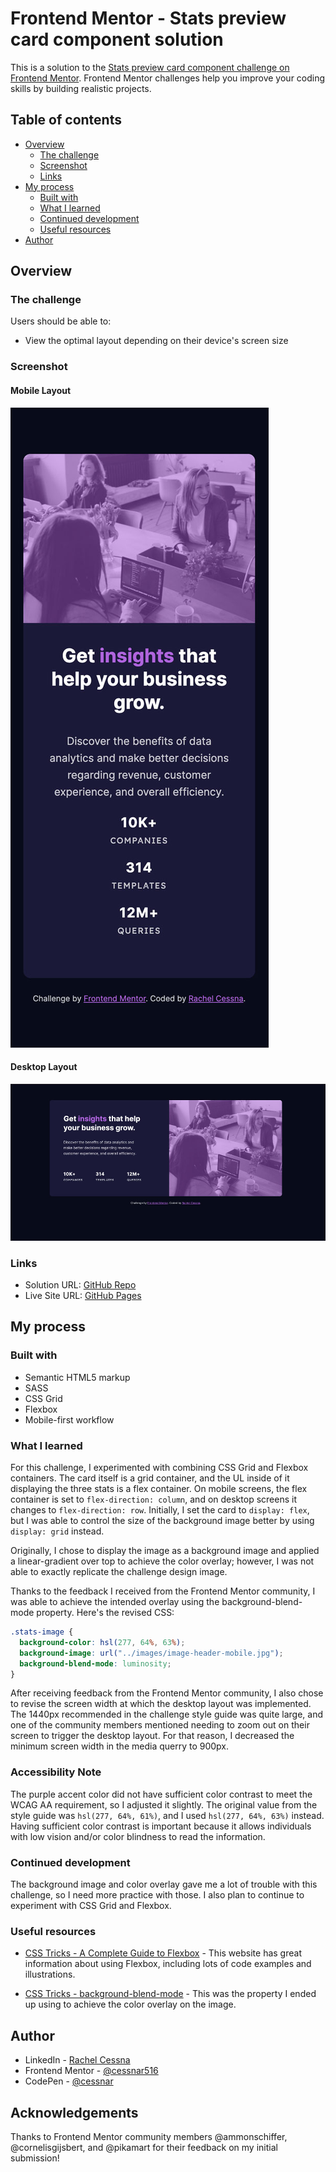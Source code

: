 # Frontend Mentor - Stats preview card component solution

This is a solution to the [Stats preview card component challenge on Frontend Mentor](https://www.frontendmentor.io/challenges/stats-preview-card-component-8JqbgoU62). Frontend Mentor challenges help you improve your coding skills by building realistic projects. 

## Table of contents

- [Overview](#overview)
  - [The challenge](#the-challenge)
  - [Screenshot](#screenshot)
  - [Links](#links)
- [My process](#my-process)
  - [Built with](#built-with)
  - [What I learned](#what-i-learned)
  - [Continued development](#continued-development)
  - [Useful resources](#useful-resources)
- [Author](#author)

## Overview

### The challenge

Users should be able to:

- View the optimal layout depending on their device's screen size

### Screenshot

#### Mobile Layout

![](./images/screenshot-mobile.jpg)

#### Desktop Layout

![](./images/screenshot-desktop.jpg)

### Links

- Solution URL: [GitHub Repo](https://github.com/cessnar516/FM-stats-preview-card)
- Live Site URL: [GitHub Pages](https://cessnar516.github.io/FM-stats-preview-card/)

## My process

### Built with

- Semantic HTML5 markup
- SASS
- CSS Grid
- Flexbox
- Mobile-first workflow

### What I learned

For this challenge, I experimented with combining CSS Grid and Flexbox containers. The card itself is a grid container, and the UL inside of it displaying the three stats is a flex container. On mobile screens, the flex container is set to `flex-direction: column`, and on desktop screens it changes to `flex-direction: row`. Initially, I set the card to `display: flex`, but I was able to control the size of the background image better by using `display: grid` instead. 

Originally, I chose to display the image as a background image and applied a linear-gradient over top to achieve the color overlay; however, I was not able to exactly replicate the challenge design image. 

Thanks to the feedback I received from the Frontend Mentor community, I was able to achieve the intended overlay using the background-blend-mode property. Here's the revised CSS:

```css
.stats-image {
  background-color: hsl(277, 64%, 63%);
  background-image: url("../images/image-header-mobile.jpg");
  background-blend-mode: luminosity;
}

```

After receiving feedback from the Frontend Mentor community, I also chose to revise the screen width at which the desktop layout was implemented. The 1440px recommended in the challenge style guide was quite large, and one of the community members mentioned needing to zoom out on their screen to trigger the desktop layout. For that reason, I decreased the minimum screen width in the media querry to 900px. 

### Accessibility Note

The purple accent color did not have sufficient color contrast to meet the WCAG AA requirement, so I adjusted it slightly. The original value from the style guide was `hsl(277, 64%, 61%)`, and I used `hsl(277, 64%, 63%)` instead. Having sufficient color contrast is important because it allows individuals with low vision and/or color blindness to read the information. 

### Continued development

The background image and color overlay gave me a lot of trouble with this challenge, so I need more practice with those. I also plan to continue to experiment with CSS Grid and Flexbox.

### Useful resources

- [CSS Tricks - A Complete Guide to Flexbox](https://css-tricks.com/snippets/css/a-guide-to-flexbox/) - This website has great information about using Flexbox, including lots of code examples and illustrations.

- [CSS Tricks - background-blend-mode](https://css-tricks.com/almanac/properties/b/background-blend-mode/) - This was the property I ended up using to achieve the color overlay on the image.

## Author

- LinkedIn - [Rachel Cessna](https://www.linkedin.com/in/rachelacessna/)
- Frontend Mentor - [@cessnar516](https://www.frontendmentor.io/profile/cessnar516)
- CodePen - [@cessnar](https://codepen.io/cessnar)

## Acknowledgements

Thanks to Frontend Mentor community members @ammonschiffer, @cornelisgijsbert, and @pikamart for their feedback on my initial submission!
